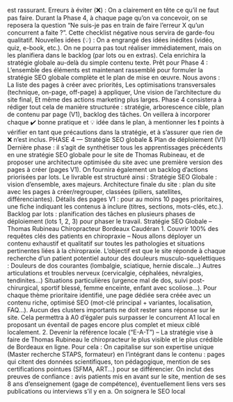 est rassurant. Erreurs à éviter (❌) : On a clairement en tête ce qu’il ne faut pas faire. Durant la Phase 4, à chaque page qu’on va concevoir, on se reposera la question “Ne suis-je pas en train de faire l’erreur X qu’un concurrent a faite ?”. Cette checklist négative nous servira de garde-fou qualitatif. Nouvelles idées (💡) : On a engrangé des idées inédites (vidéo, quiz, e-book, etc.). On ne pourra pas tout réaliser immédiatement, mais on les planifiera dans le backlog (par lots ou en extras). Cela enrichira la stratégie globale au-delà du simple contenu texte. Prêt pour Phase 4 : L’ensemble des éléments est maintenant rassemblé pour formuler la stratégie SEO globale complète et le plan de mise en œuvre. Nous avons : La liste des pages à créer avec priorités, Les optimisations transversales (technique, on-page, off-page) à appliquer, Une vision de l’architecture du site final, Et même des actions marketing plus larges. Phase 4 consistera à rédiger tout cela de manière structurée : stratégie, arborescence cible, plan de contenu par page (V1), backlog des tâches. On veillera à incorporer chaque ✔️ bonne pratique et 💡 idée dans le plan, à mentionner les ❗ points à vérifier en tant que précautions dans la stratégie, et à s’assurer que rien de ❌ n’est inclus. PHASE 4 — Stratégie SEO globale & Plan de déploiement (V1) Dernière phase : il s’agit de synthétiser tous les apprentissages précédents en une stratégie SEO globale pour le site de Thomas Rubineau, et de proposer une architecture optimisée du site avec une première version des pages à créer (pages V1). On fournira également un backlog d’actions priorisées par lots. Le livrable est structuré ainsi : Stratégie SEO Globale : vision d’ensemble, axes majeurs. Architecture finale du site : plan du site avec les pages à créer/regrouper, classées (piliers, satellites, différenciantes). Détails des pages V1 : pour au moins 10 pages prioritaires, une fiche indiquant les contenus à inclure (titres, sections, mots-clés, etc.). Backlog par lots : planification des tâches en plusieurs phases de déploiement (lots 1, 2, 3) pour phaser le travail. Stratégie SEO Globale – Thomas Rubineau Chiropracteur Bordeaux Caudéran 1. Couvrir 100% des requêtes clés des patients en chiropraxie – Nous allons déployer un contenu exhaustif et qualitatif sur toutes les pathologies et situations pertinentes liées à la chiropraxie. L’objectif est que le site réponde à chaque recherche d’un patient potentiel autour des douleurs musculo-squelettiques : Douleurs de dos courantes (lombalgie, sciatique, hernie discale…) Autres articulations et troubles nerveux (cervicalgie, céphalées, névralgies, tendinites…) Situations particulières (urgence mal de dos, suivi post-chirurgical, sportif blessé, femme enceinte, enfant avec scoliose…). Pour chaque thème prioritaire identifié, une page dédiée sera créée avec un contenu riche, optimisé SEO (mot-clé principal + variantes, localisation, FAQ…). Aucun des clusters importants ne doit rester sans réponse sur le site. Cela permettra à A0 d’égaler puis surpasser le concurrent A1 local en proposant un éventail de pages encore plus complet et mieux ciblé localement. 2. Devenir la référence locale (“E-A-T”) – La stratégie vise à faire de Thomas Rubineau le chiropracteur le plus visible et le plus crédible de Bordeaux en ligne. Pour cela : On capitalise sur son expertise unique (Master recherche STAPS, formateur) en l’intégrant dans le contenu : pages qui citent des données scientifiques, ton pédagogique, mention de ses certifications pointues (SFMA, ART…) pour se différencier. On inclut des preuves de confiance : avis patients mis en avant sur le site, mention de ses 8 ans d’enseignement (gage de compétence), éventuellement liens vers ses publications ou interviews s’il y en a. On soignera le SEO local